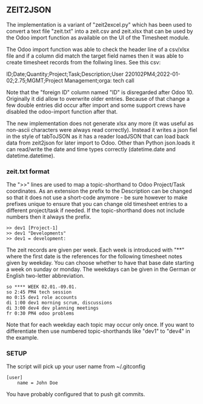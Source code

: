## ZEIT2JSON

The implementation is a variant of "zeit2excel.py" which has been used to convert a
text file "zeit.txt" into a zeit.csv and zeit.xlsx that can be used by the Odoo import
function as available on the UI of the Timesheet module.

The Odoo import function was able to check the header line of a csv/xlsx file and if a
column did match the target field names then it was able to create timesheet records
from the follwing lines. See this csv:


   ID;Date;Quantity;Project;Task;Description;User
   220102PM4;2022-01-02;2.75;MGMT;Project Management;orga: tech call

Note that the "foreign ID" column named "ID" is disregarded after Odoo 10. Originally
it did allow to overwrite older entries. Because of that change a few double entries
did occur after import and some support crews have disabled the odoo-import function
after that.

The new implementation does not generate xlsx any more (it was useful as non-ascii
characters were always read correctly). Instead it writes a json fiel in the style
of tabToJSON as it has a reader loadJSON that can load back data from zeit2json
for later import to Odoo. Other than Python json.loads it can read/write the date
and time types correctly (datetime.date and datetime.datetime).

### zeit.txt format

The ">>" lines are used to map a topic-shorthand to Odoo Project/Task coordinates.
As an extension the prefix to the Description can be changed so that it does not
use a short-code anymore - be sure however to make prefixes unique to ensure that
you can change old timesheet entries to a different project/task if needed. If the
topic-shorthand does not include numbers then it always the prefix.

    >> dev1 [Project-1]
    >> dev1 "Developments"
    >> dev1 = development:

The zeit records are given per week. Each week is introduced with "**" where the
first date is the references for the following timesheet notes given by weekday.
You can choose whether to have that base date starting a week on sunday or monday.
The weekdays can be given in the German or English two-letter abbreviation.

    so **** WEEK 02.01.-09.01.
    so 2:45 PM4 tech session
    mo 0:15 dev1 role accounts
    di 1:00 dev1 morning scrum, discussions
    di 3:00 dev4 dev planning meetings
    fr 0:30 PM4 odoo problems 

Note that for each weekday each topic may occur only once. If you want to differentiate
then use numbered topic-shorthands like "dev1" to "dev4" in the example.

### SETUP

The script will pick up your user name from ~/.gitconfig

    [user]
        name = John Doe

You have probably configured that to push git commits.
